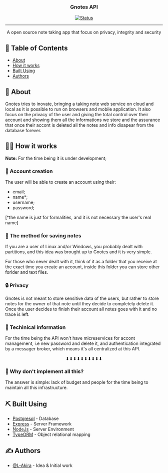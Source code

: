 <h3 align="center">Gnotes API</h3>

<div align="center">

[![Status](https://img.shields.io/badge/status-active-success.svg)]()


</div>

---

<p align="center"> A open source note taking app that focus on privacy, integrity and security
    <br> 
</p>

## 📝 Table of Contents

- [About](#about)
- [How it works](#how_it_works)
- [Built Using](#built_using)
- [Authors](#authors)


## 🔎 About <a name = "about"></a>

Gnotes tries to inovate, bringing a taking note web service on cloud and local as it is possible to run on browsers and mobile application. It also focus on the privacy of the user and giving the total control over their account and showing them all the informations we store and the assurance that once their accont is deleted all the notes and info disapear from the database forever.

## 👨‍🏫 How it works <a name = "how_it_works"></a>

<strong>Note:</strong> For the time being it is under development;

### 📌 Account creation
The user will be able to create an account using their:

- email;
- name*;
- username;
- password;

[*the name is just for formalities, and it is not necessary the user's real name]

### 💾 The method for saving notes
If you are a user of Linux and/or Windows, you probably dealt with partitions, and this idea was brought up to Gnotes and it is very simple.

For those who never dealt with it, think of it as a folder that you receive at the exact time you create an account, inside this folder you can store other forlder and text files. 

### 🔒 Privacy
Gnotes is not meant to store sensitive data of the users, but rather to store notes for the owner of that note until they decide to completely delete it.
Once the user decides to finish their account all notes goes with it and no trace is left.

### 🔧 Techinical information
For the time being the API won't have micreservices for accont management, i.e new password and delete it, and authentication integrated by a messager broker, which means it's all centralized at this API.

<p align="center">⬇⬇⬇⬇⬇⬇⬇⬇⬇⬇</p>

### 🤔 Why don't implement all this?
The answer is simple: lack of budget and people for the time being to maintain all this infrastructure.

## ⛏️ Built Using <a name = "built_using"></a>

- [Postgresql](https://www.postgresql.org/) - Database
- [Express](https://expressjs.com/) - Server Framework
- [NodeJs](https://nodejs.org/en/) - Server Environment
- [TypeORM](https://typeorm.io/#/) - Object relational mapping 


## ✍️ Authors <a name = "authors"></a>

- [@L-Akira](https://github.com/L-Akira) - Idea & Initial work


